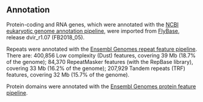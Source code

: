 Annotation
----------

Protein-coding and RNA genes, which were annotated with the [NCBI
eukaryotic genome annotation
pipeline](https://www.ncbi.nlm.nih.gov/genome/annotation_euk/process/),
were imported from [FlyBase](https://www.flybase.org/), release
dvir\_r1.07 (FB2018\_05).

Repeats were annotated with the [Ensembl Genomes repeat feature
pipeline](https://metazoa.ensembl.org/info/genome/annotation/repeat_features.html). There
are: 400,856 Low complexity (Dust) features, covering 39 Mb (18.7% of
the genome); 84,370 RepeatMasker features (with the RepBase library),
covering 33 Mb (16.2% of the genome); 207,929 Tandem repeats (TRF)
features, covering 32 Mb (15.7% of the genome).

Protein domains were annotated with the [Ensembl Genomes protein feature
pipeline](https://metazoa.ensembl.org/info/genome/annotation/protein_features.html).
